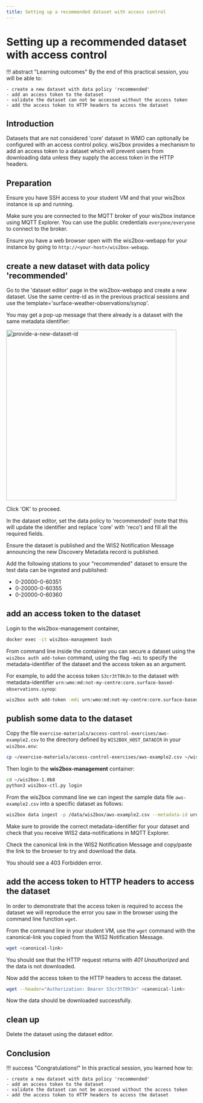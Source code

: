 ```yaml
---
title: Setting up a recommended dataset with access control
---
```


# Setting up a recommended dataset with access control

!!! abstract "Learning outcomes"
    By the end of this practical session, you will be able to:

    - create a new dataset with data policy 'recommended'
    - add an access token to the dataset
    - validate the dataset can not be accessed without the access token
    - add the access token to HTTP headers to access the dataset

## Introduction

Datasets that are not considered 'core' dataset in WMO can optionally be configured with an access control policy. wis2box provides a mechanism to add an access token to a dataset which will prevent users from downloading data unless they supply the access token in the HTTP headers.

## Preparation

Ensure you have SSH access to your student VM and that your wis2box instance is up and running.

Make sure you are connected to the MQTT broker of your wis2box instance using MQTT Explorer. You can use the public credentials `everyone/everyone` to connect to the broker.

Ensure you have a web browser open with the wis2box-webapp for your instance by going to `http://<your-host>/wis2box-webapp`.

## create a new dataset with data policy 'recommended'

Go to the 'dataset editor' page in the wis2box-webapp and create a new dataset. Use the same centre-id as in the previous practical sessions and use the template='surface-weather-observations/synop'. 

You may get a pop-up message that there already is a dataset with the same metadata identifier:

<img alt="provide-a-new-dataset-id" src="../../assets/img/popup-existing-dataset-id.png" width="450">

Click 'OK' to proceed.

In the dataset editor, set the data policy to 'recommended' (note that this will update the identifier and replace 'core' with 'reco') and fill all the required fields.

Ensure the dataset is published and the WIS2 Notification Message announcing the new Discovery Metadata record is published.

Add the following stations to your "recommended" dataset to ensure the test data can be ingested and published:

- 0-20000-0-60351
- 0-20000-0-60355
- 0-20000-0-60360

## add an access token to the dataset

Login to the wis2box-management container,

```bash
docker exec -it wis2box-management bash
```

From command line inside the container you can secure a dataset using the `wis2box auth add-token` command, using the flag `-mdi` to specify the metadata-identifier of the dataset and the access token as an argument.

For example, to add the access token `S3cr3tT0k3n` to the dataset with metadata-identifier `urn:wmo:md:not-my-centre:core.surface-based-observations.synop`:	

```bash
wis2box auth add-token -mdi urn:wmo:md:not-my-centre:core.surface-based-observations.synop S3cr3tT0k3n
```

## publish some data to the dataset

Copy the file `exercise-materials/access-control-exercises/aws-example2.csv` to the directory defined by `WIS2BOX_HOST_DATADIR` in your `wis2box.env`:

```bash
cp ~/exercise-materials/access-control-exercises/aws-example2.csv ~/wis2box-data
```

Then login to the **wis2box-management** container:

```bash
cd ~/wis2box-1.0b8
python3 wis2box-ctl.py login
```

From the wis2box command line we can ingest the sample data file `aws-example2.csv` into a specific dataset as follows:

```bash
wis2box data ingest -p /data/wis2box/aws-example2.csv --metadata-id urn:wmo:md:not-my-centre:core.surface-based-observations.synop
```

Make sure to provide the correct metadata-identifier for your dataset and check that you receive WIS2 data-notifications in MQTT Explorer.

Check the canonical link in the WIS2 Notification Message and copy/paste the link to the browser to try and download the data.

You should see a 403 Forbidden error.

## add the access token to HTTP headers to access the dataset

In order to demonstrate that the access token is required to access the dataset we will reproduce the error you saw in the browser using the command line function `wget`.

From the command line in your student VM, use the `wget` command with the canonical-link you copied from the WIS2 Notification Message.

```bash
wget <canonical-link>
```

You should see that the HTTP request returns with *401 Unauthorized* and the data is not downloaded.

Now add the access token to the HTTP headers to access the dataset.

```bash
wget --header="Authorization: Bearer S3cr3tT0k3n" <canonical-link>
```

Now the data should be downloaded successfully.

## clean up

Delete the dataset using the dataset editor.

## Conclusion

!!! success "Congratulations!"
    In this practical session, you learned how to:

    - create a new dataset with data policy 'recommended'
    - add an access token to the dataset
    - validate the dataset can not be accessed without the access token
    - add the access token to HTTP headers to access the dataset
